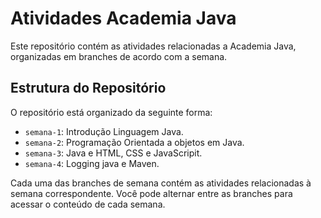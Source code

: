 # Atividades Academia Java

Este repositório contém as atividades relacionadas a Academia Java, organizadas em branches de acordo com a semana.

## Estrutura do Repositório

O repositório está organizado da seguinte forma:

- `semana-1`: Introdução Linguagem Java.
- `semana-2`: Programação Orientada a objetos em Java.
- `semana-3`: Java e HTML, CSS e JavaScripit.
- `semana-4`: Logging java e Maven.

Cada uma das branches de semana contém as atividades relacionadas à semana correspondente. Você pode alternar entre as branches para acessar o conteúdo de cada semana.
